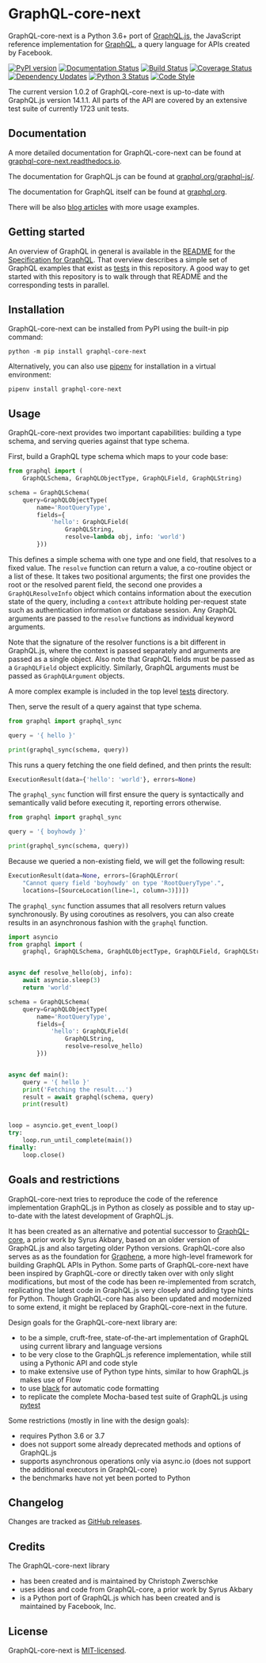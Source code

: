 # GraphQL-core-next

GraphQL-core-next is a Python 3.6+ port of [GraphQL.js](https://github.com/graphql/graphql-js),
the JavaScript reference implementation for [GraphQL](https://graphql.org/),
a query language for APIs created by Facebook.

[![PyPI version](https://badge.fury.io/py/GraphQL-core-next.svg)](https://badge.fury.io/py/GraphQL-core-next)
[![Documentation Status](https://readthedocs.org/projects/graphql-core-next/badge/)](https://graphql-core-next.readthedocs.io)
[![Build Status](https://travis-ci.com/graphql-python/graphql-core-next.svg?branch=master)](https://travis-ci.com/graphql-python/graphql-core-next)
[![Coverage Status](https://coveralls.io/repos/github/graphql-python/graphql-core-next/badge.svg?branch=master)](https://coveralls.io/github/graphql-python/graphql-core-next?branch=master)
[![Dependency Updates](https://pyup.io/repos/github/graphql-python/graphql-core-next/shield.svg)](https://pyup.io/repos/github/graphql-python/graphql-core-next/)
[![Python 3 Status](https://pyup.io/repos/github/graphql-python/graphql-core-next/python-3-shield.svg)](https://pyup.io/repos/github/graphql-python/graphql-core-next/)
[![Code Style](https://img.shields.io/badge/code%20style-black-000000.svg)](https://github.com/ambv/black)

The current version 1.0.2 of GraphQL-core-next is up-to-date with GraphQL.js version
14.1.1. All parts of the API are covered by an extensive test suite of currently 1723
unit tests.


## Documentation

A more detailed documentation for GraphQL-core-next can be found at
[graphql-core-next.readthedocs.io](https://graphql-core-next.readthedocs.io/).

The documentation for GraphQL.js can be found at [graphql.org/graphql-js/](https://graphql.org/graphql-js/).

The documentation for GraphQL itself can be found at [graphql.org](https://graphql.org/).


There will be also [blog articles](https://cito.github.io/tags/graphql/) with more usage
examples.


## Getting started

An overview of GraphQL in general is available in the
[README](https://github.com/facebook/graphql/blob/master/README.md) for the
[Specification for GraphQL](https://github.com/facebook/graphql). That overview
describes a simple set of GraphQL examples that exist as [tests](tests) in this
repository. A good way to get started with this repository is to walk through that
README and the corresponding tests in parallel.


## Installation

GraphQL-core-next can be installed from PyPI using the built-in pip command:

    python -m pip install graphql-core-next

Alternatively, you can also use [pipenv](https://docs.pipenv.org/) for installation in a
virtual environment:

    pipenv install graphql-core-next


## Usage

GraphQL-core-next provides two important capabilities: building a type schema, and
serving queries against that type schema.

First, build a GraphQL type schema which maps to your code base:

```python
from graphql import (
    GraphQLSchema, GraphQLObjectType, GraphQLField, GraphQLString)

schema = GraphQLSchema(
    query=GraphQLObjectType(
        name='RootQueryType',
        fields={
            'hello': GraphQLField(
                GraphQLString,
                resolve=lambda obj, info: 'world')
        }))
```

This defines a simple schema with one type and one field, that resolves to a fixed
value. The `resolve` function can return a value, a co-routine object or a list of
these. It takes two positional arguments; the first one provides the root or the
resolved parent field, the second one provides a `GraphQLResolveInfo` object which
contains information about the execution state of the query, including a `context`
attribute holding per-request state such as authentication information or database
session. Any GraphQL arguments are passed to the `resolve` functions as individual
keyword arguments.

Note that the signature of the resolver functions is a bit different in GraphQL.js,
where the context is passed separately and arguments are passed as a single object.
Also note that GraphQL fields must be passed as a `GraphQLField` object explicitly.
Similarly, GraphQL arguments must be passed as `GraphQLArgument` objects.

A more complex example is included in the top level [tests](tests) directory.

Then, serve the result of a query against that type schema.

```python
from graphql import graphql_sync

query = '{ hello }'

print(graphql_sync(schema, query))
```

This runs a query fetching the one field defined, and then prints the result:

```python
ExecutionResult(data={'hello': 'world'}, errors=None)
```

The `graphql_sync` function will first ensure the query is syntactically and
semantically valid before executing it, reporting errors otherwise.

```python
from graphql import graphql_sync

query = '{ boyhowdy }'

print(graphql_sync(schema, query))
```

Because we queried a non-existing field, we will get the following result:

```python
ExecutionResult(data=None, errors=[GraphQLError(
    "Cannot query field 'boyhowdy' on type 'RootQueryType'.",
    locations=[SourceLocation(line=1, column=3)])])
```

The `graphql_sync` function assumes that all resolvers return values synchronously. By
using coroutines as resolvers, you can also create results in an asynchronous fashion
with the `graphql` function.

```python
import asyncio
from graphql import (
    graphql, GraphQLSchema, GraphQLObjectType, GraphQLField, GraphQLString)


async def resolve_hello(obj, info):
    await asyncio.sleep(3)
    return 'world'

schema = GraphQLSchema(
    query=GraphQLObjectType(
        name='RootQueryType',
        fields={
            'hello': GraphQLField(
                GraphQLString,
                resolve=resolve_hello)
        }))


async def main():
    query = '{ hello }'
    print('Fetching the result...')
    result = await graphql(schema, query)
    print(result)


loop = asyncio.get_event_loop()
try:
    loop.run_until_complete(main())
finally:
    loop.close()
```


## Goals and restrictions

GraphQL-core-next tries to reproduce the code of the reference implementation GraphQL.js
in Python as closely as possible and to stay up-to-date with the latest development of
GraphQL.js.

It has been created as an alternative and potential successor to
[GraphQL-core](https://github.com/graphql-python/graphql-core), a prior work
by Syrus Akbary, based on an older version of GraphQL.js and also targeting
older Python versions. GraphQL-core also serves as as the foundation for
[Graphene](http://graphene-python.org/), a more high-level framework for building
GraphQL APIs in Python. Some parts of GraphQL-core-next have been inspired by
GraphQL-core or directly taken over with only slight modifications, but most of the code
has been re-implemented from scratch, replicating the latest code in GraphQL.js very
closely and adding type hints for Python. Though GraphQL-core has also been updated and
modernized to some extend, it might be replaced by GraphQL-core-next in the future.

Design goals for the GraphQL-core-next library are:

* to be a simple, cruft-free, state-of-the-art implementation of GraphQL using current
  library and language versions
* to be very close to the GraphQL.js reference implementation, while still using a
  Pythonic API and code style
* to make extensive use of Python type hints, similar to how GraphQL.js makes use of Flow
* to use [black](https://github.com/ambv/black) for automatic code formatting
* to replicate the complete Mocha-based test suite of GraphQL.js using
  [pytest](https://docs.pytest.org/)

Some restrictions (mostly in line with the design goals):

* requires Python 3.6 or 3.7
* does not support some already deprecated methods and options of GraphQL.js
* supports asynchronous operations only via async.io
  (does not support the additional executors in GraphQL-core)
* the benchmarks have not yet been ported to Python


## Changelog

Changes are tracked as
[GitHub releases](https://github.com/graphql-python/graphql-core-next/releases).


## Credits

The GraphQL-core-next library
* has been created and is maintained by Christoph Zwerschke
* uses ideas and code from GraphQL-core, a prior work by Syrus Akbary
* is a Python port of GraphQL.js which has been created and is maintained
  by Facebook, Inc.


## License

GraphQL-core-next is
[MIT-licensed](https://github.com/graphql-python/graphql-core-next/blob/master/LICENSE).
